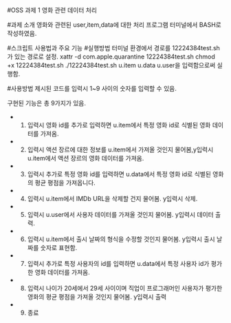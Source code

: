 #OSS 과제 1
영화 관련 데이터 처리


#과제 소개
영화와 관련된 user,item,data에 대한 처리 프로그램
터미널에서 BASH로 작성하였음.

#스크립트 사용법과 주요 기능
#실행방법
터미널 환경에서 경로를 12224384test.sh가 있는 경로로 설정.
xattr -d com.apple.quarantine 12224384test.sh 
chmod +x 12224384test.sh
./12224384test.sh u.item u.data u.user을 입력함으로써 실행함.

#사용방법
제시된 코드를 입력시 1~9 사이의 숫자를 입력할 수 있음.

구현된 기능은 총 9가지가 있음.
- 1. 입력시 영화 id를 추가로 입력하면 u.item에서 특정 영화 id로 식별된 영화 데이터를 가져옴.
- 2. 입력시 액션 장르에 대한 정보를 u.item에서 가져올 것인지 물어봄,y입력시 u.item에서 액션 장르의 영화 데이터를 가져옴.
- 3. 입력시 추가로 특정 영화 id를 입력하면 u.data에서 특정 영화 id로 식별된 영화의 평균 평점을 가져옵니다.
- 4. 입력시 u.item에서 IMDb URL을 삭제할 건지 물어봄. y입력시 삭제.
- 5. 입력시 u.user에서 사용자 데이터를 가져올 것인지 물어봄. y입력시 데이터 출력.
- 6. 입력시 u.item에서 출시 날짜의 형식을 수정할 것인지 물어봄. y입력시 출시 날짜를 숫자로 표현함.
- 7. 입력시 추가로 특정 사용자의 id를 입력하면 u.data에서 특정 사용자 id가 평가한 영화 데이터를 가져옴.
- 8. 입력시 나이가 20세에서 29세 사이이며 직업이 프로그래머인 사용자가 평가한 영화의 평균 평점을 가져올 것인지 물어봄. y입력시 출력
- 9. 종료
 

